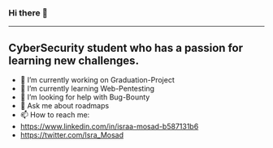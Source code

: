 ### Hi there 👋
------------------------------------------------------------------------
CyberSecurity student who has a passion for learning new challenges.
---------------------
- 🔭 I’m currently working on Graduation-Project
- 🌱 I’m currently learning Web-Pentesting
- 🤔 I’m looking for help with Bug-Bounty
- 💬 Ask me about roadmaps
- 📫 How to reach me: 
- https://www.linkedin.com/in/israa-mosad-b587131b6
- https://twitter.com/Isra_Mosad
